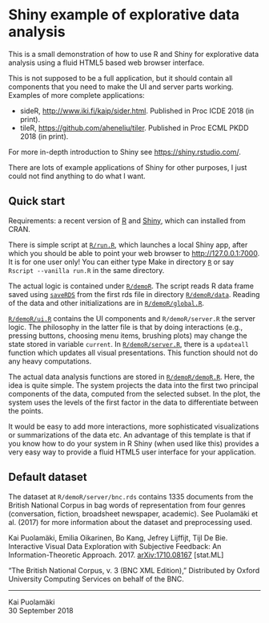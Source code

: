# Shiny example of explorative data analysis

This is a small demonstration of how to use R and Shiny for explorative data analysis using a fluid HTML5 based web browser interface.

This is not supposed to be a full application, but it should contain all components that you need to make the UI and server parts working. Examples of more complete applications:

* sideR, <http://www.iki.fi/kaip/sider.html>. Published in Proc ICDE 2018 (in print). 
* tileR, <https://github.com/aheneliu/tiler>. Published in Proc ECML PKDD 2018 (in print).

For more in-depth introduction to Shiny see <https://shiny.rstudio.com/>. 

There are lots of example applications of Shiny for other purposes, I just could not find anything to do what I want.

## Quick start

Requirements: a recent version of [R](https://www.r-project.org/) and [Shiny](https://cran.r-project.org/web/packages/shiny/index.html), which can installed from CRAN.

There is simple script at [`R/run.R`](https://github.com/edahelsinki/EDAdemoR/blob/master/R/run.R), which launches a local Shiny app, after which you should be able to point your web browser to <http://127.0.0.1:7000>. It is for one user only! You can either type Make in directory [`R`](https://github.com/edahelsinki/EDAdemoR/tree/master/R) or say `Rscript --vanilla run.R` in the same directory.

The actual logic is contained under [`R/demoR`](https://github.com/edahelsinki/EDAdemoR/tree/master/R/demoR). The script reads R data frame saved using [`saveRDS`](https://www.rdocumentation.org/packages/base/versions/3.5.1/topics/readRDS) from the first rds file in directory [`R/demoR/data`](https://github.com/edahelsinki/EDAdemoR/tree/master/R/demoR/data). Reading of the data and other initializations are in [`R/demoR/global.R`](https://github.com/edahelsinki/EDAdemoR/blob/master/R/demoR/global.R).

[`R/demoR/ui.R`](https://github.com/edahelsinki/EDAdemoR/blob/master/R/demoR/ui.R) contains the UI components and `R/demoR/server.R` the server logic. The philosophy in the latter file is that by doing interactions (e.g., pressing buttons, choosing menu items, brushing plots) may change the state stored in variable `current`. In [`R/demoR/server.R`](https://github.com/edahelsinki/EDAdemoR/blob/master/R/demoR/server.R), there is a `updateall` function which updates all visual presentations. This function should not do any heavy computations.

The actual data analysis functions are stored in [`R/demoR/demoR.R`](https://github.com/edahelsinki/EDAdemoR/blob/master/R/demoR/demoR.R). Here, the idea is quite simple. The system projects the data into the first two principal components of the data, computed from the selected subset. In the plot, the system uses the levels of the first factor in the data to differentiate between the points.

It would be easy to add more interactions, more sophisticated visualizations or summarizations of the data etc. An advantage of this template is that if you know how to do your system in R Shiny (when used like this) provides a very easy way to provide a fluid HTML5 user interface for your application.


## Default dataset 

The dataset at `R/demoR/server/bnc.rds` contains 1335 documents from the British National Corpus in bag words of representation from four genres (conversation, fiction, broadsheet newspaper, academic). See Puolamäki et al. (2017) for more information about the dataset and preprocessing used.

Kai Puolamäki, Emilia Oikarinen, Bo Kang, Jefrey Lijffijt, Tijl De Bie. Interactive Visual Data Exploration with Subjective Feedback: An Information-Theoretic Approach. 2017. [arXiv:1710.08167](https://arxiv.org/abs/1710.08167) [stat.ML]

“The British National Corpus, v. 3 (BNC XML Edition),” Distributed by Oxford University Computing Services on behalf of the BNC.

-----

Kai Puolamäki  
30 September 2018
